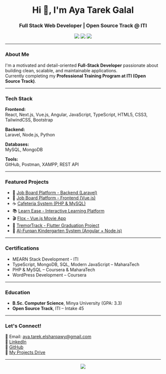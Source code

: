 <h1 align="center">Hi 👋, I'm Aya Tarek Galal</h1>
<h3 align="center">Full Stack Web Developer | Open Source Track @ ITI</h3>

<p align="center">
  <a href="mailto:aya.tarek.elsharqawy@gmail.com"><img src="https://img.shields.io/badge/email-aya.tarek.elsharqawy@gmail.com-red?style=flat&logo=gmail"></a>
  <a href="https://www.linkedin.com/in/aya-tarek-galal" target="_blank"><img src="https://img.shields.io/badge/LinkedIn-Aya%20Tarek%20Galal-blue?style=flat&logo=linkedin"></a>
  <a href="https://github.com/AyaTarekElsharqawy" target="_blank"><img src="https://img.shields.io/badge/GitHub-AyaTarekElsharqawy-black?style=flat&logo=github"></a>
</p>

---

###  About Me

I'm a motivated and detail-oriented **Full-Stack Developer** passionate about building clean, scalable, and maintainable applications.  
Currently completing my **Professional Training Program at ITI (Open Source Track)**.

---

###  Tech Stack

**Frontend:**  
React, Next.js, Vue.js, Angular, JavaScript, TypeScript, HTML5, CSS3, TailwindCSS, Bootstrap

**Backend:**  
Laravel, Node.js, Python

**Databases:**  
MySQL, MongoDB

**Tools:**  
GitHub, Postman, XAMPP, REST API

---

### Featured Projects

- 🎯 [Job Board Platform - Backend (Laravel)](https://github.com/AyaTarekElsharqawy/job_board_laravel.git)  
- 🎯 [Job Board Platform - Frontend (Vue.js)](https://github.com/AyaTarekElsharqawy/job-board.git)  
- ☕ [Cafeteria System (PHP & MySQL)](https://github.com/AyaTarekElsharqawy/Cafetria-using-php.git)  
- 📚 [Learn Ease - Interactive Learning Platform](https://github.com/AyaTarekElsharqawy/LearnEase-vanilla-js.git)  
- 🎬 [Flox - Vue.js Movie App](https://github.com/AyaTarekElsharqawy/Movies_Vue.js.git)  
- 📱 [TremorTrack - Flutter Graduation Project](https://github.com/AyaTarekElsharqawy/TremorTrack-flutter.git)  
- 🏫 [Al-Furqan Kindergarten System (Angular + Node.js)](https://github.com/AyaTarekElsharqawy/School_System_Node.js.git)  

---

###  Certifications

- MEARN Stack Development - ITI  
- TypeScript, MongoDB, SQL, Modern JavaScript – MaharaTech  
- PHP & MySQL – Coursera & MaharaTech  
- WordPress Development – Coursera

---

###  Education

- **B.Sc. Computer Science**, Minya University (GPA: 3.3)  
- **Open Source Track**, ITI – Intake 45

---

###  Let's Connect!

📧 Email: [aya.tarek.elsharqawy@gmail.com](mailto:aya.tarek.elsharqawy@gmail.com)  
🔗 [LinkedIn](https://www.linkedin.com/in/aya-tarek-galal)  
🐙 [GitHub](https://github.com/AyaTarekElsharqawy)  
📂 [My Projects Drive](https://drive.google.com/drive/folders/1FAb0FeFSNd2O9coR1RsvUldWurs1-I6Z)

---

<p align="center">
  <img src="https://github-readme-stats.vercel.app/api?username=AyaTarekElsharqawy&show_icons=true&theme=radical" />
</p>
